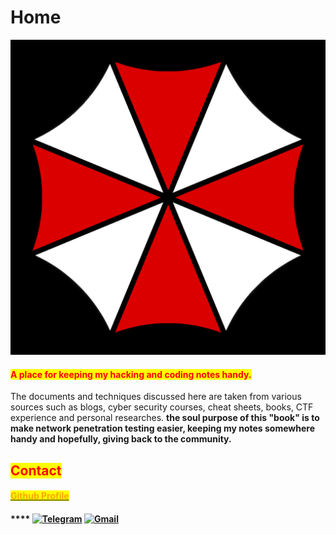 # Home

![](.gitbook/assets/logo.png)

#### <mark style="color:red;">A place for keeping my hacking and coding notes handy.</mark>

The documents and techniques discussed here are taken from various sources such as blogs, cyber security courses, cheat sheets, books, CTF experience and personal researches. **the soul purpose of this "book" is to** **make network penetration testing easier, keeping my notes somewhere handy and hopefully, giving back to the community.**&#x20;

## <mark style="color:red;">**Contact**</mark>

#### <mark style="color:orange;"></mark>[<mark style="color:orange;">Github Profile</mark>](https://github.com/7h3w4lk3r)<mark style="color:orange;"></mark>

#### &#x20;**** [![Telegram](https://img.shields.io/badge/Telegram-2CA5E0?style=for-the-badge\&logo=telegram\&logoColor=white)](https://t.me/TH3W4LK3R) [![Gmail](https://img.shields.io/badge/Gmail-D14836?style=for-the-badge\&logo=gmail\&logoColor=white)](mailto:bl4ckr4z3r@gmail.com)
